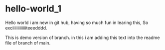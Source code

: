 # hello-world_1

Hello world i am new in git hub, having so much fun in learing this, 
So exciiiiiiiiiiiiiteeedddd.

This is demo version of branch.
in this i am adding this text into the readme file of branch of main.
